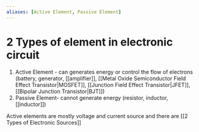 ```yaml
---
aliases: [Active Element, Passive Element]
---
```

# 2 Types of element in electronic circuit

1. Active Element - can generates energy or control the flow of electrons (battery, generator, [[amplifier]], [[Metal Oxide Semiconductor Field Effect Transistor|MOSFET]], [[Junction Field Effect Transistor|JFET]], [[Bipolar Junction Transistor|BJT]])
2. Passive Element- cannot generate energy (resistor, inductor, [[inductor]])


Active elements are mostly voltage and current source and there are [[2 Types of Electronic Sources]]
